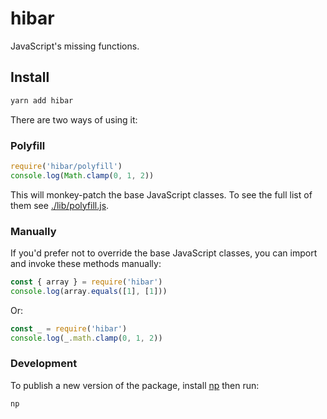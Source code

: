 hibar
========================================

JavaScript's missing functions.


## Install

```bash
yarn add hibar
```

There are two ways of using it:

### Polyfill

```javascript
require('hibar/polyfill')
console.log(Math.clamp(0, 1, 2))
```

This will monkey-patch the base JavaScript classes. To see the full list of
them see [./lib/polyfill.js](./lib/polyfill.js).

### Manually

If you'd prefer not to override the base JavaScript classes, you can import
and invoke these methods manually:

```javascript
const { array } = require('hibar')
console.log(array.equals([1], [1]))
```

Or:

```javascript
const _ = require('hibar')
console.log(_.math.clamp(0, 1, 2))
```

### Development

To publish a new version of the package, install [np][np] then run:

```bash
np
```

[prettier]: https://github.com/prettier/prettier
[np]: https://github.com/sindresorhus/np
[yarn-install]: https://yarnpkg.com/lang/en/docs/install/
